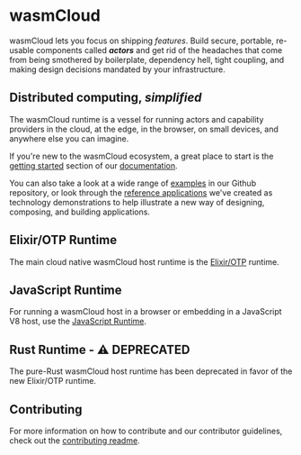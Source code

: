 # wasmCloud

wasmCloud lets you focus on shipping _features_. Build secure, portable, re-usable components called **_actors_** and get rid of the headaches that come from being smothered by boilerplate, dependency hell, tight coupling, and making design decisions mandated by your infrastructure.

## Distributed computing, _simplified_

The wasmCloud runtime is a vessel for running actors and capability providers in the cloud, at the edge, in the browser, on small devices, and anywhere else you can imagine.

If you're new to the wasmCloud ecosystem, a great place to start is the [getting started](https://wasmcloud.dev/overview/getting-started/) section of our [documentation](https://wasmcloud.dev).

You can also take a look at a wide range of [examples](https://github.com/wasmCloud/examples) in our Github repository, or look through the [reference applications](https://wasmcloud.dev/reference/refapps/) we've created as technology demonstrations to help illustrate a new way of designing, composing, and building applications.

## Elixir/OTP Runtime 

The main cloud native wasmCloud host runtime is the [Elixir/OTP](https://github.com/wasmCloud/wasmcloud-otp) runtime.

## JavaScript Runtime

For running a wasmCloud host in a browser or embedding in a JavaScript V8 host, use the [JavaScript Runtime](https://github.com/wasmCloud/wasmcloud-js).

## Rust Runtime - ⚠️ DEPRECATED

The pure-Rust wasmCloud host runtime has been deprecated in favor of the new Elixir/OTP runtime.

## Contributing

For more information on how to contribute and our contributor guidelines, check out the [contributing readme](./CONTRIBUTING.md).
